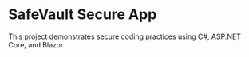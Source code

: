# SafeVault Secure App

This project demonstrates secure coding practices using C#, ASP.NET Core, and Blazor.
